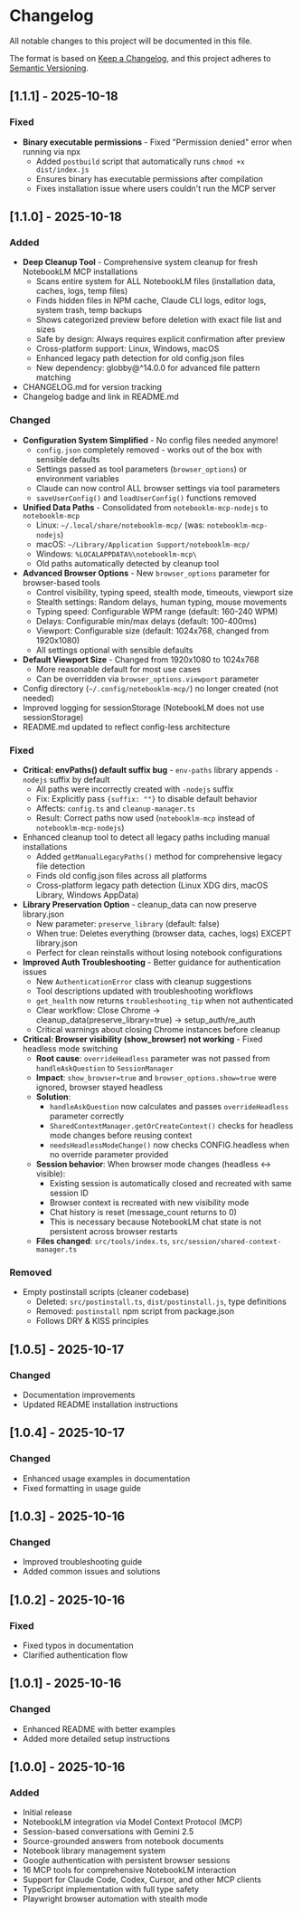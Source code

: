 # Changelog

All notable changes to this project will be documented in this file.

The format is based on [Keep a Changelog](https://keepachangelog.com/en/1.0.0/),
and this project adheres to [Semantic Versioning](https://semver.org/spec/v2.0.0.html).

## [1.1.1] - 2025-10-18

### Fixed
- **Binary executable permissions** - Fixed "Permission denied" error when running via npx
  - Added `postbuild` script that automatically runs `chmod +x dist/index.js`
  - Ensures binary has executable permissions after compilation
  - Fixes installation issue where users couldn't run the MCP server

## [1.1.0] - 2025-10-18

### Added
- **Deep Cleanup Tool** - Comprehensive system cleanup for fresh NotebookLM MCP installations
  - Scans entire system for ALL NotebookLM files (installation data, caches, logs, temp files)
  - Finds hidden files in NPM cache, Claude CLI logs, editor logs, system trash, temp backups
  - Shows categorized preview before deletion with exact file list and sizes
  - Safe by design: Always requires explicit confirmation after preview
  - Cross-platform support: Linux, Windows, macOS
  - Enhanced legacy path detection for old config.json files
  - New dependency: globby@^14.0.0 for advanced file pattern matching
- CHANGELOG.md for version tracking
- Changelog badge and link in README.md

### Changed
- **Configuration System Simplified** - No config files needed anymore!
  - `config.json` completely removed - works out of the box with sensible defaults
  - Settings passed as tool parameters (`browser_options`) or environment variables
  - Claude can now control ALL browser settings via tool parameters
  - `saveUserConfig()` and `loadUserConfig()` functions removed
- **Unified Data Paths** - Consolidated from `notebooklm-mcp-nodejs` to `notebooklm-mcp`
  - Linux: `~/.local/share/notebooklm-mcp/` (was: `notebooklm-mcp-nodejs`)
  - macOS: `~/Library/Application Support/notebooklm-mcp/`
  - Windows: `%LOCALAPPDATA%\notebooklm-mcp\`
  - Old paths automatically detected by cleanup tool
- **Advanced Browser Options** - New `browser_options` parameter for browser-based tools
  - Control visibility, typing speed, stealth mode, timeouts, viewport size
  - Stealth settings: Random delays, human typing, mouse movements
  - Typing speed: Configurable WPM range (default: 160-240 WPM)
  - Delays: Configurable min/max delays (default: 100-400ms)
  - Viewport: Configurable size (default: 1024x768, changed from 1920x1080)
  - All settings optional with sensible defaults
- **Default Viewport Size** - Changed from 1920x1080 to 1024x768
  - More reasonable default for most use cases
  - Can be overridden via `browser_options.viewport` parameter
- Config directory (`~/.config/notebooklm-mcp/`) no longer created (not needed)
- Improved logging for sessionStorage (NotebookLM does not use sessionStorage)
- README.md updated to reflect config-less architecture

### Fixed
- **Critical: envPaths() default suffix bug** - `env-paths` library appends `-nodejs` suffix by default
  - All paths were incorrectly created with `-nodejs` suffix
  - Fix: Explicitly pass `{suffix: ""}` to disable default behavior
  - Affects: `config.ts` and `cleanup-manager.ts`
  - Result: Correct paths now used (`notebooklm-mcp` instead of `notebooklm-mcp-nodejs`)
- Enhanced cleanup tool to detect all legacy paths including manual installations
  - Added `getManualLegacyPaths()` method for comprehensive legacy file detection
  - Finds old config.json files across all platforms
  - Cross-platform legacy path detection (Linux XDG dirs, macOS Library, Windows AppData)
- **Library Preservation Option** - cleanup_data can now preserve library.json
  - New parameter: `preserve_library` (default: false)
  - When true: Deletes everything (browser data, caches, logs) EXCEPT library.json
  - Perfect for clean reinstalls without losing notebook configurations
- **Improved Auth Troubleshooting** - Better guidance for authentication issues
  - New `AuthenticationError` class with cleanup suggestions
  - Tool descriptions updated with troubleshooting workflows
  - `get_health` now returns `troubleshooting_tip` when not authenticated
  - Clear workflow: Close Chrome → cleanup_data(preserve_library=true) → setup_auth/re_auth
  - Critical warnings about closing Chrome instances before cleanup
- **Critical: Browser visibility (show_browser) not working** - Fixed headless mode switching
  - **Root cause**: `overrideHeadless` parameter was not passed from `handleAskQuestion` to `SessionManager`
  - **Impact**: `show_browser=true` and `browser_options.show=true` were ignored, browser stayed headless
  - **Solution**:
    - `handleAskQuestion` now calculates and passes `overrideHeadless` parameter correctly
    - `SharedContextManager.getOrCreateContext()` checks for headless mode changes before reusing context
    - `needsHeadlessModeChange()` now checks CONFIG.headless when no override parameter provided
  - **Session behavior**: When browser mode changes (headless ↔ visible):
    - Existing session is automatically closed and recreated with same session ID
    - Browser context is recreated with new visibility mode
    - Chat history is reset (message_count returns to 0)
    - This is necessary because NotebookLM chat state is not persistent across browser restarts
  - **Files changed**: `src/tools/index.ts`, `src/session/shared-context-manager.ts`

### Removed
- Empty postinstall scripts (cleaner codebase)
  - Deleted: `src/postinstall.ts`, `dist/postinstall.js`, type definitions
  - Removed: `postinstall` npm script from package.json
  - Follows DRY & KISS principles

## [1.0.5] - 2025-10-17

### Changed
- Documentation improvements
- Updated README installation instructions

## [1.0.4] - 2025-10-17

### Changed
- Enhanced usage examples in documentation
- Fixed formatting in usage guide

## [1.0.3] - 2025-10-16

### Changed
- Improved troubleshooting guide
- Added common issues and solutions

## [1.0.2] - 2025-10-16

### Fixed
- Fixed typos in documentation
- Clarified authentication flow

## [1.0.1] - 2025-10-16

### Changed
- Enhanced README with better examples
- Added more detailed setup instructions

## [1.0.0] - 2025-10-16

### Added
- Initial release
- NotebookLM integration via Model Context Protocol (MCP)
- Session-based conversations with Gemini 2.5
- Source-grounded answers from notebook documents
- Notebook library management system
- Google authentication with persistent browser sessions
- 16 MCP tools for comprehensive NotebookLM interaction
- Support for Claude Code, Codex, Cursor, and other MCP clients
- TypeScript implementation with full type safety
- Playwright browser automation with stealth mode
